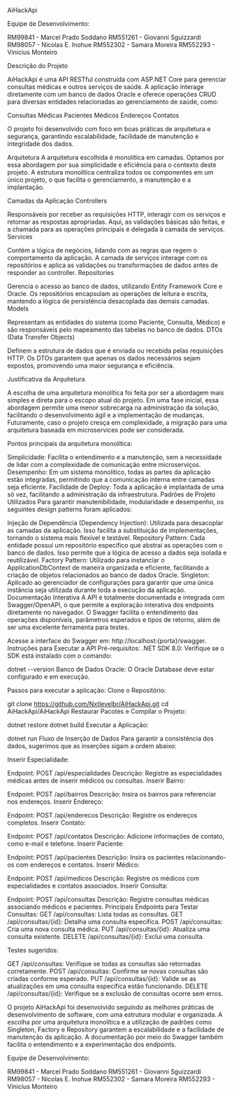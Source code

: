 AiHackApi

Equipe de Desenvolvimento:

RM99841 - Marcel Prado Soddano
RM551261 - Giovanni Sguizzardi
RM98057 - Nicolas E. Inohue
RM552302 - Samara Moreira
RM552293 - Vinicius Monteiro

Descrição do Projeto

AiHackApi é uma API RESTful construída com ASP.NET Core para gerenciar consultas médicas e outros serviços de saúde.
A aplicação interage diretamente com um banco de dados Oracle e oferece operações CRUD para diversas entidades 
relacionadas ao gerenciamento de saúde, como:

Consultas Médicas
Pacientes
Médicos
Endereços
Contatos

O projeto foi desenvolvido com foco em boas práticas de arquitetura e segurança, garantindo escalabilidade,
facilidade de manutenção e integridade dos dados.

Arquitetura
A arquitetura escolhida é monolítica em camadas. Optamos por essa abordagem por sua simplicidade e eficiência
para o contexto deste projeto. A estrutura monolítica centraliza todos os componentes em um único projeto, 
o que facilita o gerenciamento, a manutenção e a implantação.

Camadas da Aplicação
Controllers

Responsáveis por receber as requisições HTTP, interagir com os serviços e retornar as respostas apropriadas.
Aqui, as validações básicas são feitas, e a chamada para as operações principais é delegada à camada de serviços.
Services

Contém a lógica de negócios, lidando com as regras que regem o comportamento da aplicação.
A camada de serviços interage com os repositórios e aplica as validações ou transformações de dados antes de responder
ao controller.
Repositories

Gerencia o acesso ao banco de dados, utilizando Entity Framework Core e Oracle.
Os repositórios encapsulam as operações de leitura e escrita, mantendo a lógica de persistência desacoplada das demais
camadas.
Models

Representam as entidades do sistema (como Paciente, Consulta, Médico) e são responsáveis pelo mapeamento das tabelas 
no banco de dados.
DTOs (Data Transfer Objects)

Definem a estrutura de dados que é enviada ou recebida pelas requisições HTTP. Os DTOs garantem que apenas os dados
necessários sejam expostos, promovendo uma maior segurança e eficiência.

Justificativa da Arquitetura

A escolha de uma arquitetura monolítica foi feita por ser a abordagem mais simples e direta para o escopo atual do
projeto. Em uma fase inicial, essa abordagem permite uma menor sobrecarga na administração da solução, facilitando
o desenvolvimento ágil e a implementação de mudanças. Futuramente, caso o projeto cresça em complexidade,
a migração para uma arquitetura baseada em microservices pode ser considerada.

Pontos principais da arquitetura monolítica:

Simplicidade: Facilita o entendimento e a manutenção, sem a necessidade de lidar com a complexidade de comunicação 
entre microserviços.
Desempenho: Em um sistema monolítico, todas as partes da aplicação estão integradas, permitindo que a comunicação
interna entre camadas seja eficiente.
Facilidade de Deploy: Toda a aplicação é implantada de uma só vez, facilitando a administração da infraestrutura.
Padrões de Projeto Utilizados
Para garantir manutenibilidade, modularidade e desempenho, os seguintes design patterns foram aplicados:

Injeção de Dependência (Dependency Injection): Utilizada para desacoplar as camadas da aplicação. Isso facilita a 
substituição de implementações, tornando o sistema mais flexível e testável.
Repository Pattern: Cada entidade possui um repositório específico que abstrai as operações com o banco de dados.
Isso permite que a lógica de acesso a dados seja isolada e reutilizável.
Factory Pattern: Utilizado para instanciar o ApplicationDbContext de maneira organizada e eficiente, facilitando a 
criação de objetos relacionados ao banco de dados Oracle.
Singleton: Aplicado ao gerenciador de configurações para garantir que uma única instância seja utilizada durante 
toda a execução da aplicação.
Documentação Interativa
A API é totalmente documentada e integrada com Swagger/OpenAPI, o que permite a exploração interativa dos endpoints
diretamente no navegador. O Swagger facilita o entendimento das operações disponíveis, parâmetros esperados e tipos
de retorno, além de ser uma excelente ferramenta para testes.

Acesse a interface do Swagger em: http://localhost:{porta}/swagger.
Instruções para Executar a API
Pré-requisitos:
.NET SDK 8.0: Verifique se o SDK está instalado com o comando:


dotnet --version
Banco de Dados Oracle: O Oracle Database deve estar configurado e em execução.

Passos para executar a aplicação:
Clone o Repositório:


git clone https://github.com/Nxtlevelbr/AiHackApi.git
cd AiHackApi/AiHackApi
Restaurar Pacotes e Compilar o Projeto:


dotnet restore
dotnet build
Executar a Aplicação:


dotnet run
Fluxo de Inserção de Dados
Para garantir a consistência dos dados, sugerimos que as inserções sigam a ordem abaixo:

Inserir Especialidade:

Endpoint: POST /api/especialidades
Descrição: Registre as especialidades médicas antes de inserir médicos ou consultas.
Inserir Bairro:

Endpoint: POST /api/bairros
Descrição: Insira os bairros para referenciar nos endereços.
Inserir Endereço:

Endpoint: POST /api/enderecos
Descrição: Registre os endereços completos.
Inserir Contato:

Endpoint: POST /api/contatos
Descrição: Adicione informações de contato, como e-mail e telefone.
Inserir Paciente:

Endpoint: POST /api/pacientes
Descrição: Insira os pacientes relacionando-os com endereços e contatos.
Inserir Médico:

Endpoint: POST /api/medicos
Descrição: Registre os médicos com especialidades e contatos associados.
Inserir Consulta:

Endpoint: POST /api/consultas
Descrição: Registre consultas médicas associando médicos e pacientes.
Principais Endpoints para Testar
Consultas:
GET /api/consultas: Lista todas as consultas.
GET /api/consultas/{id}: Detalha uma consulta específica.
POST /api/consultas: Cria uma nova consulta médica.
PUT /api/consultas/{id}: Atualiza uma consulta existente.
DELETE /api/consultas/{id}: Exclui uma consulta.

Testes sugeridos:

GET /api/consultas: Verifique se todas as consultas são retornadas corretamente.
POST /api/consultas: Confirme se novas consultas são criadas conforme esperado.
PUT /api/consultas/{id}: Valide se as atualizações em uma consulta específica estão funcionando.
DELETE /api/consultas/{id}: Verifique se a exclusão de consultas ocorre sem erros.

O projeto AiHackApi foi desenvolvido seguindo as melhores práticas de desenvolvimento de software,
com uma estrutura modular e organizada. A escolha por uma arquitetura monolítica e a utilização de padrões como
Singleton, Factory e Repository garantem a escalabilidade e a facilidade de manutenção da aplicação. 
A documentação por meio do Swagger também facilita o entendimento e a experimentação dos endpoints.

Equipe de Desenvolvimento:

RM99841 - Marcel Prado Soddano
RM551261 - Giovanni Sguizzardi
RM98057 - Nicolas E. Inohue
RM552302 - Samara Moreira
RM552293 - Vinicius Monteiro